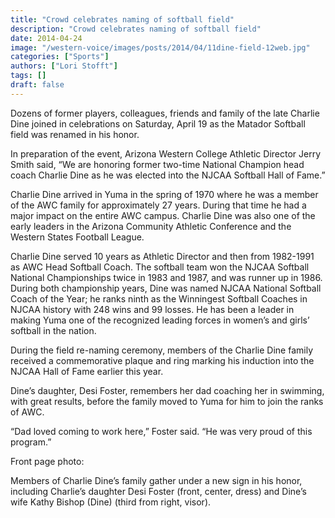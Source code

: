 ```yaml
---
title: "Crowd celebrates naming of softball field"
description: "Crowd celebrates naming of softball field"
date: 2014-04-24
image: "/western-voice/images/posts/2014/04/11dine-field-12web.jpg"
categories: ["Sports"]
authors: ["Lori Stofft"]
tags: []
draft: false
---
```

Dozens of former players, colleagues, friends and family of the late Charlie Dine joined in celebrations on Saturday, April 19 as the Matador Softball field was renamed in his honor.

In preparation of the event, Arizona Western College Athletic Director Jerry Smith said, “We are honoring former two-time National Champion head coach Charlie Dine as he was elected into the NJCAA Softball Hall of Fame.”

Charlie Dine arrived in Yuma in the spring of 1970 where he was a member of the AWC family for approximately 27 years. During that time he had a major impact on the entire AWC campus. Charlie Dine was also one of the early leaders in the Arizona Community Athletic Conference and the Western States Football League.

Charlie Dine served 10 years as Athletic Director and then from 1982-1991 as AWC Head Softball Coach. The softball team won the NJCAA Softball National Championships twice in 1983 and 1987, and was runner up in 1986. During both championship years, Dine was named NJCAA National Softball Coach of the Year; he ranks ninth as the Winningest Softball Coaches in NJCAA history with 248 wins and 99 losses. He has been a leader in making Yuma one of the recognized leading forces in women’s and girls’ softball in the nation.

During the field re-naming ceremony, members of the Charlie Dine family received a commemorative plaque and ring marking his induction into the NJCAA Hall of Fame earlier this year.

Dine’s daughter, Desi Foster, remembers her dad coaching her in swimming, with great results, before the family moved to Yuma for him to join the ranks of AWC.

“Dad loved coming to work here,” Foster said. “He was very proud of this program.”

Front page photo:

Members of Charlie Dine’s family gather under a new sign in his honor, including Charlie’s daughter Desi Foster (front, center, dress) and Dine’s wife Kathy Bishop (Dine) (third from right, visor).